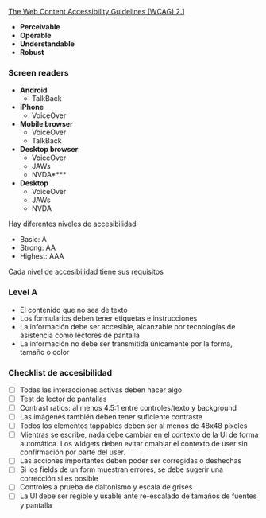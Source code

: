 [The Web Content Accessibility Guidelines (WCAG) 2.1](https://www.w3.org/TR/WCAG21/)

- **Perceivable**
- **Operable**
- **Understandable**
- **Robust**
### Screen readers

- **Android**
	- TalkBack
- **iPhone**
	- VoiceOver
- **Mobile browser**
	- VoiceOver
	- TalkBack
- **Desktop browser**: 
	- VoiceOver
	- JAWs
	- NVDA**‍**
- **Desktop**
	- VoiceOver
	- JAWs
	- NVDA

Hay diferentes niveles de accesibilidad

* Basic: A
* Strong: AA
* Highest: AAA

Cada nivel de accesibilidad tiene sus requisitos

### Level A

* El contenido que no sea de texto
* Los formularios deben tener etiquetas e instrucciones
* La información debe ser accesible, alcanzable por tecnologías de asistencia como lectores de pantalla
* La información no debe ser transmitida únicamente por la forma, tamaño o color

### Checklist de accesibilidad

- [ ] Todas las interacciones activas deben hacer algo
- [ ] Test de lector de pantallas
- [ ] Contrast ratios: al menos 4.5:1 entre controles/texto y background
- [ ] Las imágenes también deben tener suficiente contraste
- [ ] Todos los elementos tappables deben ser al menos de 48x48 píxeles
- [ ] Mientras se escribe, nada debe cambiar en el contexto de la UI de forma automática. Los widgets deben evitar cmabiar el contexto de user sin confirmación por parte del user.
- [ ] Las acciones importantes deben poder ser corregidas o deshechas
- [ ] Si los fields de un form muestran errores, se debe sugerir una corrección si es posible
- [ ] Controles a prueba de daltonismo y escala de grises
- [ ] La UI debe ser regible y usable ante re-escalado de tamaños de fuentes y pantalla
